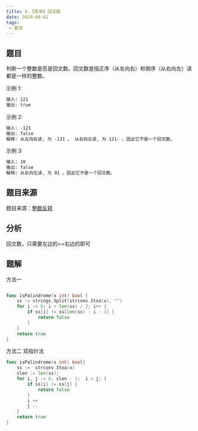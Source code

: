 ```yaml
---
title: 9.【简单】回文数
date: 2020-08-02
tags:
 - 数学
---
```

## 题目
判断一个整数是否是回文数。回文数是指正序（从左向右）和倒序（从右向左）读都是一样的整数。

示例 1:
```md
输入: 121
输出: true
```

示例 2:
```md
输入: -121
输出: false
解释: 从左向右读, 为 -121 。 从右向左读, 为 121- 。因此它不是一个回文数。
```

示例 3:
```md
输入: 10
输出: false
解释: 从右向左读, 为 01 。因此它不是一个回文数。
```
## 题目来源
题目来源：[整数反转]([链接网址](https://leetcode-cn.com/problems/palindrome-number/) "09.回文数")

## 分析

回文数，只需要左边的==右边的即可

## 题解

方法一
```Go

func isPalindrome(x int) bool {
	ss := strings.Split(strconv.Itoa(x), "")
	for i := 0; i < len(ss) / 2; i++ {
		if ss[i] != ss[len(ss) - i - 1] {
			return false
		}
	}
	return true
}
```

方法二 双指针法

```Go
func isPalindrome(x int) bool{
	ss :=  strconv.Itoa(x)
	slen := len(ss);
	for i, j := 0, slen - 1;  i < j; {
		if ss[i] != ss[j] {
			return false
		}
		i ++
		j --
	}
	return true
}
```